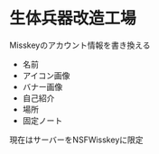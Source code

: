 # 生体兵器改造工場

Misskeyのアカウント情報を書き換える  

* 名前
* アイコン画像
* バナー画像
* 自己紹介
* 場所
* 固定ノート

現在はサーバーをNSFWisskeyに限定
